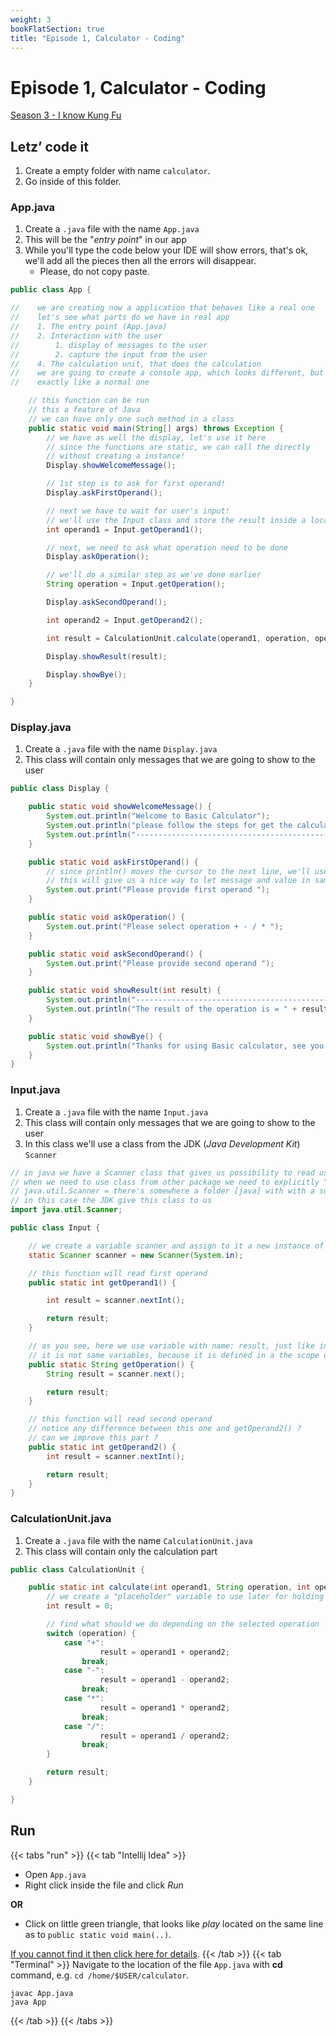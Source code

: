 ```yaml
---
weight: 3
bookFlatSection: true
title: "Episode 1, Calculator - Coding"
---
```


# Episode 1, Calculator - Coding

[Season 3 - I know Kung Fu](/docs/java/season_3/)

## Letz’ code it

1. Create a empty folder with name `calculator`.
1. Go inside of this folder.

### App.java
1. Create a `.java` file with the name `App.java`
1. This will be the "*entry point*" in our app
1. While you'll type the code below your IDE will show errors, that's ok, we'll add all the pieces then all the errors will disappear.
    - Please, do not copy paste.
```java
public class App {

//    we are creating now a application that behaves like a real one
//    let's see what parts do we have in real app
//    1. The entry point (App.java)
//    2. Interaction with the user
//        1. display of messages to the user
//        2. capture the input from the user
//    4. The calculation unit, that does the calculation
//    we are going to create a console app, which looks different, but behaves
//    exactly like a normal one

    // this function can be run
    // this a feature of Java
    // we can have only one such method in a class
    public static void main(String[] args) throws Exception {
        // we have as well the display, let's use it here
        // since the functions are static, we can call the directly
        // without creating a instance!
        Display.showWelcomeMessage();

        // 1st step is to ask for first operand!
        Display.askFirstOperand();

        // next we have to wait for user's input!
        // we'll use the Input class and store the result inside a local variable
        int operand1 = Input.getOperand1();

        // next, we need to ask what operation need to be done
        Display.askOperation();

        // we'll do a similar step as we've done earlier
        String operation = Input.getOperation();

        Display.askSecondOperand();

        int operand2 = Input.getOperand2();

        int result = CalculationUnit.calculate(operand1, operation, operand2);

        Display.showResult(result);

        Display.showBye();
    }

}
```

### Display.java
1. Create a `.java` file with the name `Display.java`
1. This class will contain only messages that we are going to show to the user

```java
public class Display {

    public static void showWelcomeMessage() {
        System.out.println("Welcome to Basic Calculator");
        System.out.println("please follow the steps for get the calculation done");
        System.out.println("----------------------------------------------------");
    }

    public static void askFirstOperand() {
        // since println() moves the cursor to the next line, we'll use just print()
        // this will give us a nice way to let message and value in same line
        System.out.print("Please provide first operand ");
    }

    public static void askOperation() {
        System.out.print("Please select operation + - / * ");
    }

    public static void askSecondOperand() {
        System.out.print("Please provide second operand ");
    }

    public static void showResult(int result) {
        System.out.println("-------------------------------------------");
        System.out.println("The result of the operation is = " + result);
    }

    public static void showBye() {
        System.out.println("Thanks for using Basic calculator, see you soon!");
    }
}
```

### Input.java
1. Create a `.java` file with the name `Input.java`
1. This class will contain only messages that we are going to show to the user
1. In this class we'll use a class from the JDK (*Java Development Kit*) `Scanner`
```java
// in java we have a Scanner class that gives us possibility to read user's input
// when we need to use class from other package we need to explicitly "import" them
// java.util.Scanner = there's somewhere a folder [java] with with a subfolder [util] which contains a file Scanner.java
// in this case the JDK give this class to us
import java.util.Scanner; 

public class Input {

    // we create a variable scanner and assign to it a new instance of scanner
    static Scanner scanner = new Scanner(System.in);

    // this function will read first operand
    public static int getOperand1() {

        int result = scanner.nextInt();

        return result;
    }

    // as you see, here we use variable with name: result, just like in the function getOperand1()
    // it is not same variables, because it is defined in a the scope of a different function
    public static String getOperation() {
        String result = scanner.next();

        return result;
    }

    // this function will read second operand
    // notice any difference between this one and getOperand2() ?
    // can we improve this part ?
    public static int getOperand2() {
        int result = scanner.nextInt();

        return result;
    }
}
```

### CalculationUnit.java
1. Create a `.java` file with the name `CalculationUnit.java`
1. This class will contain only the calculation part

```java
public class CalculationUnit {

    public static int calculate(int operand1, String operation, int operand2) {
        // we create a "placeholder" variable to use later for holding the result
        int result = 0;

        // find what should we do depending on the selected operation
        switch (operation) {
            case "+":
                    result = operand1 + operand2;
                break;
            case "-":
                    result = operand1 - operand2;
                break;
            case "*":
                    result = operand1 * operand2;
                break;
            case "/":
                    result = operand1 / operand2;
                break;
        }

        return result;
    }

}
```

## Run
{{< tabs "run" >}}
{{< tab "Intellij Idea" >}}
- Open `App.java`
- Right click inside the file and click *Run*

**OR**

- Click on little green triangle, that looks like *play* located on the same line as to `public static void main(..)`.

[If you cannot find it then click here for details](https://www.jetbrains.com/help/idea/running-applications.html).
{{< /tab >}}
{{< tab "Terminal" >}}
Navigate to the location of the file `App.java` with **cd** command, e.g. `cd /home/$USER/calculator`. 
```shell script
javac App.java
java App
```
{{< /tab >}}
{{< /tabs >}}